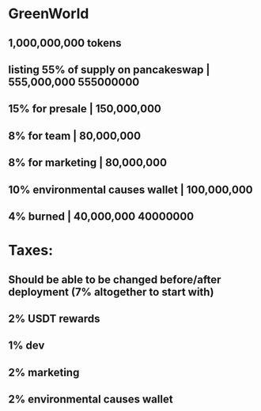 # GreenWorld

## 1,000,000,000 tokens

## listing 55% of supply on pancakeswap | 555,000,000 555000000

## 15% for presale | 150,000,000

## 8% for team | 80,000,000

## 8% for marketing | 80,000,000

## 10% environmental causes wallet | 100,000,000

## 4% burned | 40,000,000 40000000

# Taxes:

## Should be able to be changed before/after deployment (7% altogether to start with)

## 2% USDT rewards

## 1% dev

## 2% marketing

## 2% environmental causes wallet
